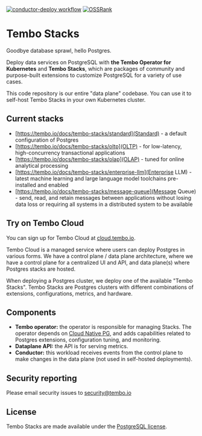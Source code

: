 [![conductor-deploy workflow](https://github.com/tembo-io/data-plane/actions/workflows/deploy.yml/badge.svg?branch=main)](https://github.com/CoreDB-io/data-plane/actions/workflows/deploy.yml)
[![OSSRank](https://shields.io/endpoint?url=https://ossrank.com/shield/3811)](https://ossrank.com/p/3811)

# Tembo Stacks

Goodbye database sprawl, hello Postgres.

Deploy data services on PostgreSQL with **the Tembo Operator for Kubernetes** and **Tembo Stacks**, which are packages of community and purpose-built extensions to customize PostgreSQL for a variety of use cases.

This code repository is our entire "data plane" codebase. You can use it to self-host Tembo Stacks in your own Kubernetes cluster.

## Current stacks

- [https://tembo.io/docs/tembo-stacks/standard](Standard) - a default configuration of Postgres
- [https://tembo.io/docs/tembo-stacks/oltp](OLTP) - for low-latency, high-concurrency transactional applications
- [https://tembo.io/docs/tembo-stacks/olap](OLAP) - tuned for online analytical processing
- [https://tembo.io/docs/tembo-stacks/enterprise-llm](Enterprise LLM) - latest machine learning and large language model toolchains pre-installed and enabled
- [https://tembo.io/docs/tembo-stacks/message-queue](Message Queue) - send, read, and retain messages between applications without losing data loss or requiring all systems in a distributed system to be available

## Try on Tembo Cloud

You can sign up for Tembo Cloud at [cloud.tembo.io](https://cloud.tembo.io).

Tembo Cloud is a managed service where users can deploy Postgres in various forms. We have a control plane / data plane architecture, where we have a control plane for a centralized UI and API, and data plane(s) where Postgres stacks are hosted.

When deploying a Postgres cluster, we deploy one of the available "Tembo Stacks". Tembo Stacks are Postgres clusters with different combinations of extensions, configurations, metrics, and hardware.

## Components

- **Tembo operator:** the operator is responsible for managing Stacks. The operator depends on [Cloud Native PG](https://cloudnative-pg.io/), and adds capabilities related to Postgres extensions, configuration tuning, and monitoring.
- **Dataplane API:** the API is for serving metrics.
- **Conductor:** this workload receives events from the control plane to make changes in the data plane (not used in self-hosted deployments).

## Security reporting

Please email security issues to security@tembo.io

## License

Tembo Stacks are made available under the [PostgreSQL license](./LICENSE). 
